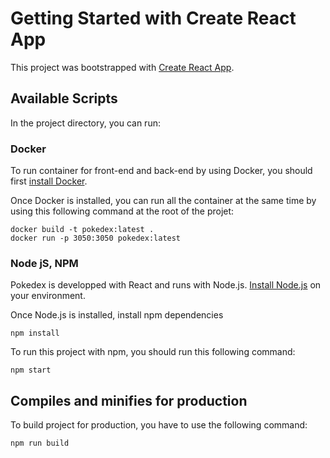 


# Getting Started with Create React App

This project was bootstrapped with [Create React App](https://github.com/facebook/create-react-app).

## Available Scripts

In the project directory, you can run:

### Docker


To run container for front-end and back-end by using Docker, you should first [install Docker](https://docs.docker.com/get-docker/). 

Once Docker is installed, you can run all the container at the same time by using this following command at the root of the projet: 

```
docker build -t pokedex:latest .
docker run -p 3050:3050 pokedex:latest

```



### Node jS, NPM

Pokedex is developped with React and runs with Node.js. [Install Node.js](https://nodejs.org/en/) on your environment.

Once Node.js is installed, install npm dependencies

```
npm install
```
To run this project with npm, you should run this following command: 


```
npm start
```

## Compiles and minifies for production

To build project for production, you have to use the following command: 

```
npm run build

``` 








